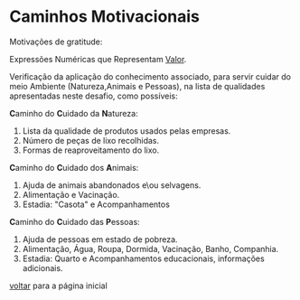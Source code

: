 # Caminhos Motivacionais

Motivações de gratitude:

Expressões Numéricas que Representam [Valor](./MOEDAS.md).

Verificação da aplicação do conhecimento associado, para servir cuidar do meio Ambiente (Natureza,Animais e Pessoas), na lista de qualidades apresentadas neste desafio, como possíveis:

<b>C</b>aminho do <b>C</b>uidado da <b>N</b>atureza:

1. Lista da qualidade de produtos usados pelas empresas.
2. Número de peças de lixo recolhidas.
3. Formas de reaproveitamento do lixo.

<b>C</b>aminho do <b>C</b>uidado dos <b>A</b>nimais:

1. Ajuda de animais abandonados e\ou selvagens.
2. Alimentação e Vacinação.
3. Estadia: "Casota" e Acompanhamentos

<b>C</b>aminho do <b>C</b>uidado das <b>P</b>essoas:

1. Ajuda de pessoas em estado de pobreza.
2. Alimentação, Água, Roupa, Dormida, Vacinação, Banho, Companhia.
3. Estadia: Quarto e Acompanhamentos educacionais, informações adicionais.

[voltar](./README.md) para a página inicial
